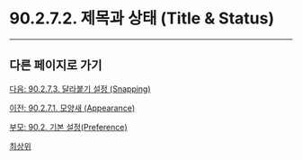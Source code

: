 # 90.2.7.2. 제목과 상태 (Title & Status)

***

## 다른 페이지로 가기

[다음: 90.2.7.3. 달라붙기 설정 (Snapping)](./90-02-07-image-windowx-03-snapping.md)

[이전: 90.2.7.1. 모양새 (Appearance)](./90-02-07-image-windowx-01-appearance.md)

[부모: 90.2. 기본 설정(Preference)](./90-02-00-preference.md)

[최상위](./00-home.md)
